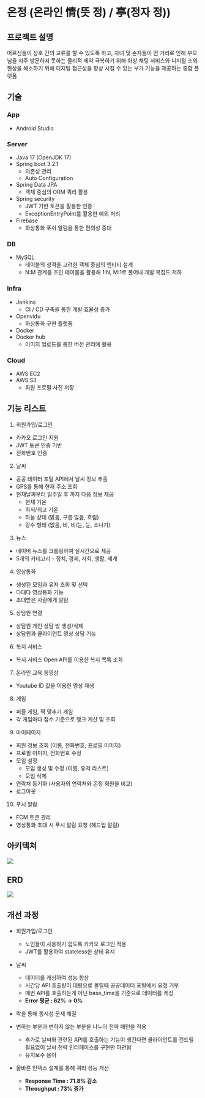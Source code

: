 # 온정 (온라인 情(뜻 정) / 亭(정자 정))

## 프로젝트 설명
어르신들이 상호 간의 교류를 할 수 있도록 하고, 자녀 및 손자들이 먼 거리로 인해 부모님을 자주 방문하지 못하는 물리적 제약 극복하기 위해 화상 채팅 서비스와 디지털 소외 현상을 해소하기 위해 디지털 접근성을 향상 시킬 수 있는 부가 기능을 제공하는 종합 플랫폼

## 기술
### App
- Android Studio

### Server
- Java 17 (OpenJDK 17)
- Spring boot 3.2.1
    - 의존성 관리
    - Auto Configuration
- Spring Data JPA
    - 객체 중심의 ORM 쿼리 활용
- Spring security
    - JWT 기반 토큰을 활용한 인증
    - ExceptionEntryPoint를 활용한 예외 처리
- Firebase
    - 화상통화 푸쉬 알림을 통한 편의성 증대

### DB
- MySQL
    - 테이블의 성격을 고려한 객체 중심의 엔티티 설계
    - N:M 관계를 조인 테이블을 활용해 1:N, M:1로 풀어내 개발 복잡도 저하

### Infra

- Jenkins
    - CI / CD 구축을 통한 개발 효율성 증가
- Openvidu
    - 화상통화 구현 플랫폼
- Docker
- Docker hub
    - 이미지 업로드를 통한 버전 관리에 활용

### Cloud

- AWS EC2
- AWS S3
    - 회원 프로필 사진 저장

## 기능 리스트

1. 회원가입/로그인
- 카카오 로그인 지원
- JWT 토큰 인증 기반
- 전화번호 인증

2. 날씨
- 공공 데이터 포털 API에서 날씨 정보 추출
- GPS를 통해 현재 주소 조회
- 현재날짜부터 일주일 후 까지 다음 정보 제공
    - 현재 기온
    - 최저/최고 기온
    - 하늘 상태 (맑음, 구름 많음, 흐림)
    - 강수 형태 (없음, 비, 비/눈, 눈, 소나기)

3. 뉴스
- 네이버 뉴스를 크롤링하여 실시간으로 제공
- 5개의 카테고리 - 정치, 경제, 사회, 생활, 세계

4. 영상통화
- 생성된 모임과 유저 조회 및 선택
- 다대다 영상통화 기능
- 초대받은 사람에게 알람

5. 상담원 연결
- 상담원 개인 상담 방 생성/삭제
- 상담원과 클라이언트 영상 상담 기능

6. 복지 서비스
- 복지 서비스 Open API를 이용한 복지 목록 조회

7. 온라인 교육 동영상
- Youtube ID 값을 이용한 영상 재생

8. 게임
- 퍼즐 게임, 짝 맞추기 게임
- 각 게임마다 점수 기준으로 랭크 계산 및 조회

9. 마이페이지
- 회원 정보 조회 (이름, 전화번호, 프로필 이미지)
- 프로필 이미지, 전화번호 수정
- 모임 설정
    - 모임 생성 및 수정 (이름, 유저 리스트)
    - 모임 삭제
- 연락처 동기화 (사용자의 연락처와 온정 회원을 비교)
- 로그아웃

10. 푸시 알람
- FCM 토큰 관리
- 영상통화 초대 시 푸시 알람 요청 (헤드업 알림)

## 아키텍쳐
![](https://velog.velcdn.com/images/tyjk8997/post/a3150a75-9113-43c6-bb42-752be2af423b/image.png)

## ERD
![](https://velog.velcdn.com/images/tyjk8997/post/ca8d7e9c-0dac-4c32-8367-4479e520579d/image.png)

## 개선 과정
- 회원가입/로그인
    - 노인들이 사용하기 쉽도록 카카오 로그인 적용
    - JWT를 활용하여 stateless한 상태 유지

- 날씨
    - 데이터를 캐싱하여 성능 향상
    - 시간당 API 호출량이 대량으로 몰릴때 공공데이터 포털에서 요청 거부
    - 매번 API를 호출하는게 아닌 base_time을 기준으로 데이터를 캐싱
    - **Error 평균 : 62% → 0%**
- 락을 통해 동시성 문제 해결
- 변하는 부분과 변하지 않는 부분을 나누어 전략 패턴을 적용
    - 추가로 날씨와 관련된 API를 호출하는 기능이 생긴다면 클라이언트를 건드릴 필요없이 날씨 전략 인터페이스를 구현만 하면됨
    - 유지보수 용이
- 올바른 인덱스 설계를 통해 쿼리 성능 개선
    - **Response Time : 71.8% 감소**
    - **Throughput : 73% 증가**
